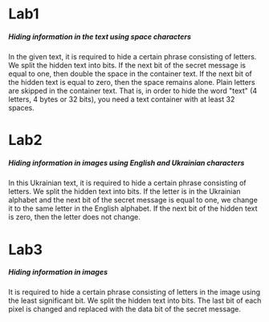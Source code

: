 # Lab1
##### Hiding information in the text using space characters
In the given text, it is required to hide a certain phrase consisting of letters. We split the hidden text into bits. If the next bit of the secret message is equal to one, then double the space in the container text. If the next bit of the hidden text is equal to zero, then the space remains alone. Plain letters are skipped in the container text. That is, in order to hide the word "text" (4 letters, 4 bytes or 32 bits), you need a text container with at least 32 spaces.

# Lab2
##### Hiding information in images using English and Ukrainian characters
In this Ukrainian text, it is required to hide a certain phrase consisting of letters. We split the hidden text into bits. If the letter is in the Ukrainian alphabet and the next bit of the secret message is equal to one, we change it to the same letter in the English alphabet. If the next bit of the hidden text is zero, then the letter does not change. 

# Lab3 
##### Hiding information in images
It is required to hide a certain phrase consisting of letters in the image using the least significant bit. We split the hidden text into bits. The last bit of each pixel is changed and replaced with the data bit of the secret message.
